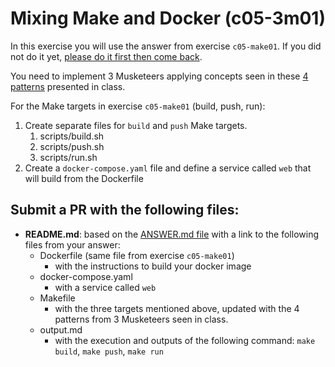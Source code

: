 # Mixing Make and Docker (c05-3m01)

In this exercise you will use the answer from exercise `c05-make01`. If you did not do it yet, [please do it first then come back](../c05-make01/README.md).

You need to implement 3 Musketeers applying concepts seen in these [4 patterns](../../3musketeers/README.md#Patterns_In_3M) presented in class.

For the Make targets in exercise `c05-make01` (build, push, run):
1. Create separate files for `build` and `push` Make targets. 
   1. scripts/build.sh
   2. scripts/push.sh
   3. scripts/run.sh
2. Create a `docker-compose.yaml` file and define a service called `web` that will build from the Dockerfile    

## Submit a PR with the following files:

- **README.md**: based on the [ANSWER.md file](ANSWER.md) with a link to the following files from your answer:
  - Dockerfile (same file from exercise `c05-make01`)
      - with the instructions to build your docker image
  - docker-compose.yaml
      - with a service called `web`
  - Makefile
      - with the three targets mentioned above, updated with the 4 patterns from 3 Musketeers seen in class. 
  - output.md
      - with the execution and outputs of the following command: `make build`, `make push`, `make run`

